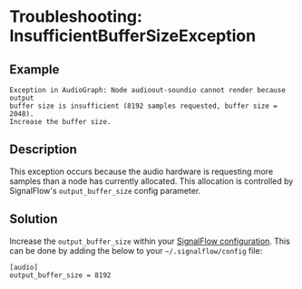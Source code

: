 # Troubleshooting: InsufficientBufferSizeException

## Example

```
Exception in AudioGraph: Node audioout-soundio cannot render because output
buffer size is insufficient (8192 samples requested, buffer size = 2048).
Increase the buffer size.
```

## Description

This exception occurs because the audio hardware is requesting more samples than a node has currently allocated. This allocation is controlled by SignalFlow's `output_buffer_size` config parameter.   

## Solution

Increase the `output_buffer_size` within your [SignalFlow configuration](../graph/config.md). This can be done by adding the below to your `~/.signalflow/config` file: 

```
[audio]
output_buffer_size = 8192
```
